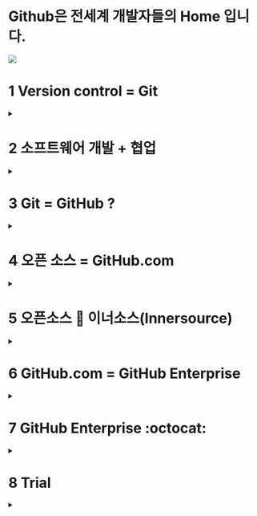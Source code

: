 # Github은 전세계 개발자들의 Home 입니다. 

<img src="https://user-images.githubusercontent.com/40287191/120283657-60ff0080-c2f6-11eb-967c-f2a046287607.png" />

# 1 Version control = Git
<details><summary> </summary>
<p>
  
  ## Version control은 필요합니다. 
  
  ![image](https://user-images.githubusercontent.com/40287191/120352922-3afc4f00-c33c-11eb-992b-38b1fe71f274.png) 

  ## Git이 대세 ❓: 🙆‍♂️ 💯
![image](https://user-images.githubusercontent.com/40287191/120289216-05d00c80-c2fc-11eb-8571-909610e4d93e.png) [link](https://www.openhub.net/repositories/compare)

   - 빠르고 간편
   - Cross-platform : Linux, Window, Mac
   - 분산형: 개발시 저장소가 각 개발PC로 로컬 clone   
   - Git은 오픈소스
   - 오픈소스 커뮤니티의 de facto standard
   - **브랜치 모델**
   ![image](https://user-images.githubusercontent.com/40287191/120320139-cbc33280-c31c-11eb-8ad7-6298fb2129fa.png)

  ### Git의 탄생 👶
  <details><summary> </summary>
  <p>
  
   ![image](https://user-images.githubusercontent.com/40287191/120289434-3fa11300-c2fc-11eb-8db0-42658d6b062b.png)
  </p>
  </details> 
  
 
         
</p>
</details>


# 2 소프트웨어 개발 + 협업 
<details><summary> </summary>
<p>
  
  ## 소프트웨어의 개발은 가장 큰 팀스포츠 이자, 협업의 산물 입니다. 
  ![image](https://user-images.githubusercontent.com/40287191/120286337-18951200-c2f9-11eb-8535-16681aafe678.png)
  
  ## 버젼 관리는 자연스러운 협업의 출발점 입니다. 🧑‍🤝‍🧑 
  
</p>
</details>


# 3 Git = GitHub ?
<details><summary> </summary>
<p> 
  
  ### GitHub은 Git 기반의 개발 협업 플랫폼 입니다. 
![image](https://user-images.githubusercontent.com/40287191/120290596-74fa3080-c2fd-11eb-8a59-a58a275ba164.png)
  
  ### GitHub.com과 GitHub Enterprise는 전세계 개발자들의 오픈소스와, 엔터프라이즈 개발자들의 Home 입니다. 
  
![image](https://user-images.githubusercontent.com/40287191/120287643-678f7700-c2fa-11eb-9b39-9c30a9fa7e87.png)
  ### Fortune 50기업의 72%가 GitHub을 사용합니다. (GitHub [Octoverse report](https://octoverse.github.com/))
![image](https://user-images.githubusercontent.com/40287191/120290998-d4584080-c2fd-11eb-9d8e-1b7a693654ed.png)

</p>
</details>

# 4 오픈 소스 = GitHub.com
<details><summary> </summary>
<p> 
  
  ### GitHub은 전세계 오픈소스 프로젝트가 함께 협력하고 개발하는 곳입니다. 
![image](https://user-images.githubusercontent.com/40287191/120288730-82162000-c2fb-11eb-8b46-80b6aeb53e1c.png)

![image](https://user-images.githubusercontent.com/40287191/120301317-b1328e80-c307-11eb-9dec-d602b904070d.png) ![image](https://user-images.githubusercontent.com/40287191/120301403-c7d8e580-c307-11eb-81b2-c1f1a94efbb5.png)

  ### GitHub 워크플로우 : Pull Request를 통한 개발자들간의 피어리뷰와 협업

 ![image](https://user-images.githubusercontent.com/40287191/120320262-f1e8d280-c31c-11eb-9c0f-4f0ca8c6d915.png)

</p>
</details>

# 5 오픈소스 🤝 이너소스(Innersource) 

<details><summary> </summary>
<p>  
  
  ### DevOps 만으로는 충분치 않습니다. 진정 팀간의 벽을 허무는 것이 필요합니다. 
  ![image](https://user-images.githubusercontent.com/40287191/120304886-25226600-c30b-11eb-9619-2586423dd030.png)
   
  
  ### 오픈소스는 엄청난 효율성을 갖춘 협력 체를 가지고 있습니다. 
   - 공통된 백로그
   - 자유로운 의사소통과 협업
   - 소통과 코드의 모든 역사가 투명하게 보존
   - 불필요한 재작업 방지
   - 기술 문서 
  ### 엔터프라이즈 내에서 👆의 오픈소스와 같은 협력을!
  ![image](https://user-images.githubusercontent.com/40287191/120304063-65351900-c30a-11eb-8aa7-fb5ae03be4de.png)
  
   - [Why organizations should commit to innersource in 2020](https://github.blog/2020-03-11-why-organizations-should-commit-to-innersource-in-2020/)
   - [Innersource Commons](https://innersourcecommons.org/)
   - [이너소스 패턴](https://github.com/InnerSourceCommons/InnerSourcePatterns)
   - [Paypal CaseStudy](http://paypal.github.io/InnerSourceCommons/assets/files/AdoptingInnerSource.pdf)
 
  ### 오픈소스 기업 및 프로젝트 
   - 예)마이크로 소프트 https://github.com/microsoft
   - 예)마이크로 소프트 Vcpkg 프로젝트 : https://github.com/microsoft/vcpkg
   - [Issues 및 Pull Request](https://github.com/microsoft/vcpkg/issues/18170)
   - [Discussions](https://github.com/microsoft/vcpkg/discussions)
   - [Project](https://github.com/orgs/microsoft/projects)
  
</p>
</details>

# 6 GitHub.com = GitHub Enterprise
<details><summary> </summary>
<p> 
  
  ### 글로벌 GitHub.com의 서비스 플랫폼의 안정성, 확장성, 성능이 그대로 엔터프라이즈에 적용됩니다. 
  
  ### GitHub.com의 ☝️ 모든 기능들이 그대로 엔터프라이즈에 적용됩니다. 
   - 📂 코드 저장소 
   - 🔔[Notifications](https://github.com/notifications)
   - 👀 Issues 및 Pull Request
   - 📊 [Project](https://github.com/son7211/feettee/projects/1)
   - 🚧 [브랜치 보호](https://github.com/johnjohncom/testinternaljohn/settings/branches)
   - 🚀 [내제된 CI/CD](https://github.com/microsoft/vscode/actions)
     - [example1](https://github.com/son7211/ttaacklee/blob/master/.github/workflows/dockerimage.yml)
     - [example2](https://github.com/exceeders/action-02)
     - [example3](https://github.com/exceeders/awesome-actions)
   - 📦 GitHub Packages : Artifactory 저장
     - [examples](https://github.com/github-packages-examples)
   - 👮 [Security 기능](https://github.com/doosanbear/getting-started) 
   - 📔 문서화 기능 : GitHub Pages, Wiki
     - Twitter OSS https://twitter.github.io/
     - NETFLIX OSS https://netflix.github.io/
   - 기타 다양한 통계 확인, Insights
 
  ### 사용자 관리, 보안 🛡️, 연동
   - 사용자 관리/인증 : LDAP, SAML, CAS, 시스템 자체 등록 🔑
   - 다양한 사용자 보안 : 2FA의무화, PAT, SSH키 등록 및 관리, Verified Domain, IP allow list,,
   - 다양한 사용자 권한 설정 : 저장소 생성권한, forking권한, Invite권한, 기본 저장소 접근 권한
   - Audit Log, Log 포워딩, Syslog
   - 다양한 API 연동 : Webhook, GitHub App
   - 다양한 툴들과의 연동 방법 제공
  
  ### 온프렘 설치형의 시스템 관리, 성능, 확장성
   - 1개 VM 📍
   - Any Cloud Infra : Azure, AWS, GCP// VMware, KVM, Xen
   - 1개 VM에 ~수만의 사용자 💪
  
  
</p>
</details>

# 7 GitHub Enterprise :octocat:
<details><summary> </summary>
<p> 
  
  ### GitHub Enterprise는 SaaS형 서비스 (GitHub Enterprise Cloud ☁️)와 온프렘 설치형 GitHub Enterprise Server 두 가지
  ![image](https://user-images.githubusercontent.com/40287191/120341359-c7554480-c331-11eb-8df5-4ca7f81551e9.png)
  
  ### GitHub Enterprise는 1➕1 : 👆 두가지 모두를 동시에 제공합니다.
  ![image](https://user-images.githubusercontent.com/40287191/120342476-cb359680-c332-11eb-86fa-5457ac2792d0.png)
  
  ### GitHub Enterprise Server로 유용한 정보를 다운로드 하여 편리하게 사용할 수 있습니다. : GitHub Connect
   - 의존성 보안 알람 
   - GitHub.com에 존재하는 GitHub Actions를 편리하게 사용
   - Unified Search : 온프렘에서 한번의 Search로 온프렘과 GitHub.com 모두의 결과를 동시에
   - Unified Contribution : 개발자 프로필에 온프렘의 기여 횟수를 표시
  
  ### GitHub Mobile App
  <img src="https://user-images.githubusercontent.com/40287191/120345536-852e0200-c335-11eb-84e7-ca365c153846.png" width="200" height="350">
   
 - 모바일에 최적화된 GitHub의 모든 기능 편리하게 사용; Issue, Pull request.
 - GHES 지원
 - 편리한 검색과 결과 보기 : Users, Repos, Orgs, Issues, Pull Requests.
 - 언제 어디에 있든 Issues와 Pull Requests상에서 편리한 협업 : Comment, react, and merge code.
 - “Favorite Repos”, “Recently Viewed” sections 
  

  
  ### GitHub Codespace
 ![image](https://user-images.githubusercontent.com/40287191/120346118-08e7ee80-c336-11eb-94d0-bc821c8baf22.png)
  

 
</p>
</details>

# 8 Trial
<details><summary> </summary>
<p> 
  
  ### 두가지 방법 : GitHub Enterprise Cloud, 또는 GitHub Enterprise Server
  
  ### GitHub Enterprise Cloud
   - 14일, 50seat 🧑‍🤝‍🧑 (더 많은 seat필요시 Contact GitHub Sales 📱)
   - GitHub.com에 계정 (없다면 신규 생성), [Trial request](https://github.com/account/organizations/new?plan=business_plus&ref_cta=Start+a+free+trial&ref_loc=hero&ref_page=%2Fenterprise)
    
  ### GitHub Enterprise Server
   - 45일, unlimited seat 🧑‍🤝‍🧑 
   - Admin 하실 분이 [Trial request](https://enterprise.github.com/trial) 
   - 이메일로 라이센스, GHES 설치하고 라이센스 적용
  
  
</p>
</details>


